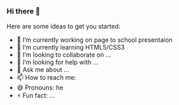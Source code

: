 
### Hi there 👋



Here are some ideas to get you started:

- 🔭 I’m currently working on page to school presentaion
- 🌱 I’m currently learning HTML5/CSS3
- 👯 I’m looking to collaborate on ...
- 🤔 I’m looking for help with ...
- 💬 Ask me about ...
- 📫 How to reach me: 
- 😄 Pronouns: he
- ⚡ Fun fact: ...

